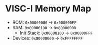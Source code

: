 # VISC-I Memory Map
- ROM: `0x00000000` -> `0x000000FF`
- RAM: `0x00000100` -> `0x80000000`
    - Init Stack: `0x00000100` -> `0x00000FFF`
- Devices: `0x80000000` -> `0xFFFFFFFF`